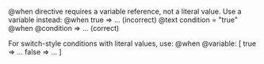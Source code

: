 @when directive requires a variable reference, not a literal value.
Use a variable instead:
   @when true => ...  (incorrect)
   @text condition = "true"
   @when @condition => ...  (correct)

For switch-style conditions with literal values, use:
   @when @variable: [
     true => ...
     false => ...
   ]